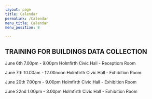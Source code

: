 ```yaml
---
layout: page
title: Calendar
permalink: /Calendar
menu_title: Calendar
menu_position: 8

---
```

## TRAINING FOR BUILDINGS DATA COLLECTION
June 6th    7.00pm - 9.00pm        Holmfirth Civic Hall - Receptiom Room

June 7th   10.00am - 12.00noon     Holmfirth Civic Hall - Exhibition Room

June 20th   7.00pm - 9.00pm        Holmfirth Civic Hall - Exhibition Room

June 22nd   1.00pm - 3.00pm        Holmfirth Civic Hall - Exhibition Room


